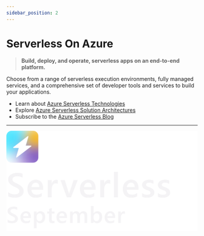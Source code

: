 ```yaml
---
sidebar_position: 2
---
```


# Serverless On Azure

> **Build, deploy, and operate, serverless apps on an end-to-end platform.**

Choose from a range of serverless execution environments, fully managed services, and a comprehensive set of developer tools and services to build your applications. 

 * Learn about [Azure Serverless Technologies](https://azure.microsoft.com/en-us/solutions/serverless/)
 * Explore [Azure Serverless Solution Architectures](https://azure.microsoft.com/en-us/solutions/serverless/#solution-architectures) 
 * Subscribe to the [Azure Serverless Blog](https://azure.microsoft.com/en-us/blog/topics/serverless/)

 
---

![](../static/img/campaign_banner.png) 